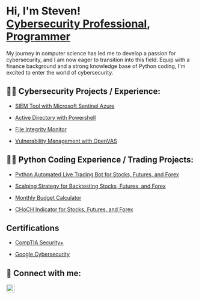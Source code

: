 <h1>Hi, I'm Steven! <br/><a href="https://www.linkedin.com/in/steven-archie-5597384b/">Cybersecurity Professional</a>, <a href="https://github.com/sarch25">Programmer</a></h1>

My journey in computer science has led me to develop a passion for cybersecurity, and I am now eager to transition into this field. Equip with a finance background and a strong knowledge base of Python coding, I'm excited to enter the world of cybersecurity.

<h2>👨‍💻 Cybersecurity Projects / Experience:</h2>

  - [SIEM Tool with Microsoft Sentinel Azure](https://github.com/sarch25/SIEM-Tool-with-Microsoft-Sentinel-Azure)
  
  - [Active Directory with Powershell](https://github.com/sarch25/ActiveDirectoryLab/tree/main)
  
  - [File Integrity Monitor](https://github.com/sarch25/File-Integrity-Monitor)
  
  - [Vulnerability Management with OpenVAS](https://github.com/sarch25/Vulnerability-Management-Lab-with-OpenVAS)


 
<h2>👨‍💻 Python Coding Experience / Trading Projects:</h2>

  - [Python Automated Live Trading Bot for Stocks, Futures, and Forex](https://github.com/sarch25/Python-Trading-Bot/blob/main/README.md)
  
  - [Scalping Strategy for Backtesting Stocks, Futures, and Forex](https://github.com/sarch25/Simple-Scalping-Strategy/blob/main/README.md)
  
  - [Monthly Budget Calculator](https://github.com/sarch25/Monthly-Budget-Calculator)
  
  - [CHoCH Indicator for Stocks, Futures, and Forex](https://github.com/sarch25/CHoCH-Indicator)



<h2> Certifications</h2>

- [CompTIA Security+](https://drive.google.com/file/d/1cWoJ87ZJsaKwP2AYebrn_e3fzovvkFPV/view?usp=drive_link)

- [Google Cybersecurity](https://drive.google.com/file/d/1PjCLeSB4tGmHF5UVE4qCqE8HC1vUhyNz/view?usp=drive_link)



<h2> 🤳 Connect with me:</h2>


[<img align="left" alt="JoshMadakor | LinkedIn" width="22px" src="https://cdn.jsdelivr.net/npm/simple-icons@v3/icons/linkedin.svg" />][linkedin]



[linkedin]: https://www.linkedin.com/in/steven-archie-5597384b/

<!--

-->

